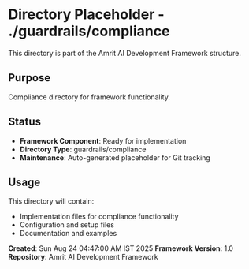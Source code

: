 # Directory Placeholder - ./guardrails/compliance

This directory is part of the Amrit AI Development Framework structure.

## Purpose
Compliance directory for framework functionality.

## Status
- **Framework Component**: Ready for implementation
- **Directory Type**: guardrails/compliance
- **Maintenance**: Auto-generated placeholder for Git tracking

## Usage
This directory will contain:
- Implementation files for compliance functionality
- Configuration and setup files
- Documentation and examples

**Created**: Sun Aug 24 04:47:00 AM IST 2025
**Framework Version**: 1.0
**Repository**: Amrit AI Development Framework

